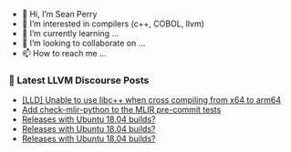 - 👋 Hi, I’m Sean Perry
- 👀 I’m interested in compilers (c++, COBOL, llvm)
- 🌱 I’m currently learning ...
- 💞️ I’m looking to collaborate on ...
- 📫 How to reach me ...

<!---
s66perry/s66perry is a ✨ special ✨ repository because its `README.md` (this file) appears on your GitHub profile.
You can click the Preview link to take a look at your changes.
--->
### 📕 Latest LLVM Discourse Posts

<!-- DISCOURSE-LLVM:START -->
- [[LLD] Unable to use libc++ when cross compiling from x64 to arm64](https://discourse.llvm.org/t/lld-unable-to-use-libc-when-cross-compiling-from-x64-to-arm64/75654#post_2)
- [Add check-mlir-python to the MLIR pre-commit tests](https://discourse.llvm.org/t/add-check-mlir-python-to-the-mlir-pre-commit-tests/74041#post_4)
- [Releases with Ubuntu 18.04 builds?](https://discourse.llvm.org/t/releases-with-ubuntu-18-04-builds/75641#post_10)
- [Releases with Ubuntu 18.04 builds?](https://discourse.llvm.org/t/releases-with-ubuntu-18-04-builds/75641#post_9)
- [Releases with Ubuntu 18.04 builds?](https://discourse.llvm.org/t/releases-with-ubuntu-18-04-builds/75641#post_8)
<!-- DISCOURSE-LLVM:END -->
